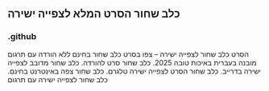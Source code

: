 ## כלב שחור הסרט המלא לצפייה ישירה
### .github

הסרט כלב שחור לצפייה ישירה – צפו בסרט כלב שחור בחינם ללא הורדה עם תרגום מובנה בעברית באיכות טובה 2025. כלב שחור סרט להורדה. כלב שחור מדובב לצפייה ישירה בדרייב. כלב שחור הסרט לצפייה ישירה טלגרם. כלב שחור צפה באינטרנט בחינם. כלב שחור לצפייה ישירה עם תרגום

